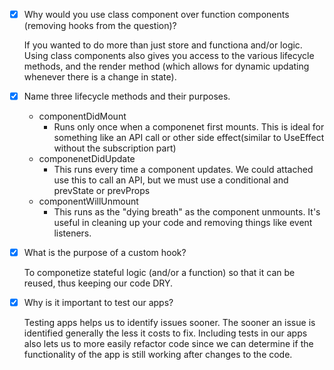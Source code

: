 - [X] Why would you use class component over function components (removing hooks from the question)?

    If you wanted to do more than just store  and functiona and/or logic. Using class components also gives you access to the various lifecycle methods, and the render method (which allows for dynamic updating whenever there is a change in state). 


- [X] Name three lifecycle methods and their purposes.

    - componentDidMount
        - Runs only once when a componenet first mounts. This is ideal for something like an API call or other side effect(similar to UseEffect without the subscription part)
    - componenetDidUpdate
        - This runs every time a component updates. We could attached use this to call an API, but we must use a conditional and prevState or prevProps
    - componentWillUnmount
        - This runs as the "dying breath" as the component unmounts. It's useful in cleaning up your code and removing things like event listeners.


- [X] What is the purpose of a custom hook?

    To componetize stateful logic (and/or a function) so that it can be reused, thus keeping our code DRY.

- [X] Why is it important to test our apps?

    Testing apps helps us to identify issues sooner. The sooner an issue is identified generally the less it costs to fix. Including tests in our apps also lets us to more easily refactor code since we can determine if the functionality of the app is still working after changes to the code.